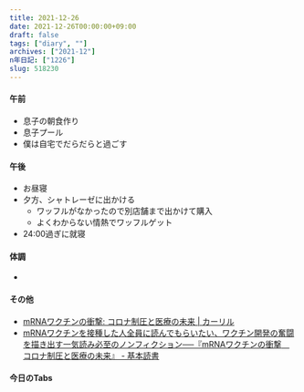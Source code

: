 ```yaml
---
title: 2021-12-26
date: 2021-12-26T00:00:00+09:00
draft: false
tags: ["diary", ""]
archives: ["2021-12"]
n年日記: ["1226"]
slug: 518230
---
```

#### 午前
- 息子の朝食作り
- 息子プール
- 僕は自宅でだらだらと過ごす
#### 午後
- お昼寝
- 夕方、シャトレーゼに出かける
  - ワッフルがなかったので別店舗まで出かけて購入
  - よくわからない情熱でワッフルゲット
- 24:00過ぎに就寝
#### 体調
- 
#### その他
- [mRNAワクチンの衝撃: コロナ制圧と医療の未来 | カーリル](https://calil.jp/book/4152100753)
- [mRNAワクチンを接種した人全員に読んでもらいたい、ワクチン開発の奮闘を描き出す一気読み必至のノンフィクション──『mRNAワクチンの衝撃　コロナ制圧と医療の未来』 - 基本読書](https://huyukiitoichi.hatenadiary.jp/entry/2021/12/27/080000)
#### 今日のTabs